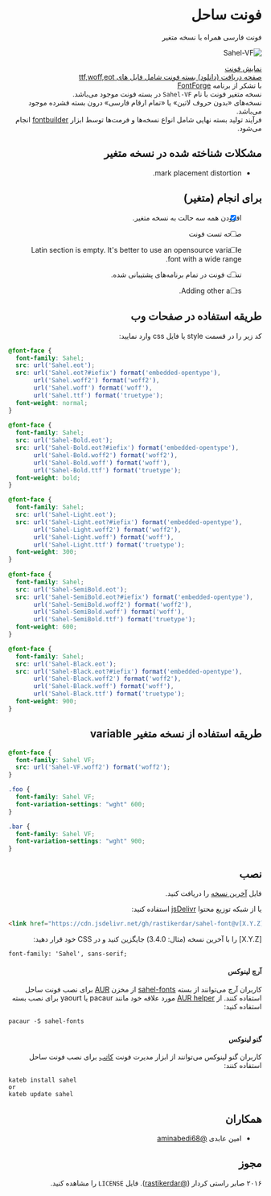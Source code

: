 <div dir="rtl">

# فونت ساحل
فونت فارسی همراه با نسخه متغیر
  
![Sahel-VF](./sample-variable.gif)
 
[نمایش فونت](http://rastikerdar.github.io/sahel-font/)  
[صفحه دریافت (دانلود) بسته فونت شامل فایل های ttf,woff,eot](https://github.com/rastikerdar/sahel-font/releases)  
با تشکر از برنامه [FontForge](https://fontforge.github.io)  
نسخه متغیر فونت با نام `Sahel-VF‍` در بسته فونت موجود می‌باشد.  
نسخه‌های «بدون حروف لاتین» یا «تمام ارقام فارسی» درون بسته فشرده موجود می‌باشد.  
فرآیند تولید بسته نهایی شامل انواع نسخه‌ها و فرمت‌ها توسط ابزار [fontbuilder](https://github.com/rastikerdar/fontbuilder) انجام می‌شود.


## مشکلات شناخته شده در نسخه متغیر
- mark placement distortion.


## برای انجام (متغیر)
- [x] افزودن همه سه حالت به نسخه متغیر.
- [ ] صفحه تست فونت
- [ ] Latin section is empty. It's better to use an opensource variable font with a wide range.
- [ ] تست فونت در تمام برنامه‌های پشتیبانی شده.
- [ ] Adding other axes.


## طریقه استفاده در صفحات وب

کد زیر را در قسمت style یا فایل css وارد نمایید:
</div>


```css
@font-face {
  font-family: Sahel;
  src: url('Sahel.eot');
  src: url('Sahel.eot?#iefix') format('embedded-opentype'),
       url('Sahel.woff2') format('woff2'),
       url('Sahel.woff') format('woff'),
       url('Sahel.ttf') format('truetype');
  font-weight: normal;
}
      
@font-face {
  font-family: Sahel;
  src: url('Sahel-Bold.eot');
  src: url('Sahel-Bold.eot?#iefix') format('embedded-opentype'),
       url('Sahel-Bold.woff2') format('woff2'),
       url('Sahel-Bold.woff') format('woff'),
       url('Sahel-Bold.ttf') format('truetype');
  font-weight: bold;
}

@font-face {
  font-family: Sahel;
  src: url('Sahel-Light.eot');
  src: url('Sahel-Light.eot?#iefix') format('embedded-opentype'),
       url('Sahel-Light.woff2') format('woff2'),  
       url('Sahel-Light.woff') format('woff'),
       url('Sahel-Light.ttf') format('truetype');
  font-weight: 300;
}
      
@font-face {
  font-family: Sahel;
  src: url('Sahel-SemiBold.eot');
  src: url('Sahel-SemiBold.eot?#iefix') format('embedded-opentype'),
       url('Sahel-SemiBold.woff2') format('woff2'),  
       url('Sahel-SemiBold.woff') format('woff'),
       url('Sahel-SemiBold.ttf') format('truetype');
  font-weight: 600;
}

@font-face {
  font-family: Sahel;
  src: url('Sahel-Black.eot');
  src: url('Sahel-Black.eot?#iefix') format('embedded-opentype'),
       url('Sahel-Black.woff2') format('woff2'),  
       url('Sahel-Black.woff') format('woff'),
       url('Sahel-Black.ttf') format('truetype');
  font-weight: 900;
}
```

<div dir="rtl">

## طریقه استفاده از نسخه متغیر variable
</div>

```css
@font-face {
  font-family: Sahel VF;
  src: url('Sahel-VF.woff2') format('woff2');
}

.foo {
  font-family: Sahel VF;
  font-variation-settings: "wght" 600;
}

.bar {
  font-family: Sahel VF;
  font-variation-settings: "wght" 900;
}

```

<div dir="rtl">

## نصب

فایل [آخرین نسخه](https://github.com/rastikerdar/sahel-font/releases/latest) را دریافت کنید.

یا از شبکه توزیع محتوا [jsDelivr](https://www.jsdelivr.com) استفاده کنید:
</div>

```html
<link href="https://cdn.jsdelivr.net/gh/rastikerdar/sahel-font@v[X.Y.Z]/dist/font-face.css" rel="stylesheet" type="text/css" />
```
<div dir="rtl">

[X.Y.Z] را با آخرین نسخه (مثال: 3.4.0) جایگزین کنید و در CSS خود قرار دهید:
</div>

```
font-family: 'Sahel', sans-serif;
```

<div dir="rtl">

#### آرچ لینوکس

کاربران آرچ می‌توانند از بسته [sahel-fonts](https://aur.archlinux.org/packages/sahel-fonts/) از مخزن [AUR](https://aur.archlinux.org/) برای نصب فونت ساحل استفاده کنند. از [AUR helper](https://wiki.archlinux.org/index.php/AUR_helpers) مورد علاقه خود مانند pacaur یا yaourt برای نصب بسته استفاده کنید:
</div>

```shell
pacaur -S sahel-fonts
```

<div dir="rtl">

#### گنو لینوکس
کاربران گنو لینوکس می‌توانند از ابزار مدیرت فونت [کاتب](https://github.com/kiamazi/kateb) برای نصب فونت ساحل استفاده کنند:
</div>

```
kateb install sahel
or
kateb update sahel
```

<div dir="rtl">

## همکاران

- امین عابدی [@aminabedi68](https://github.com/aminabedi68)

## مجوز
۲۰۱۶ صابر راستی کردار ([@rastikerdar](https://github.com/rastikerdar)). فایل `LICENSE` را مشاهده کنید.
</div>
